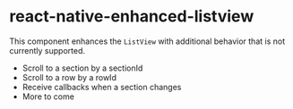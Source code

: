 # react-native-enhanced-listview

This component enhances the `ListView` with additional behavior that is not currently supported.

- Scroll to a section by a sectionId
- Scroll to a row by a rowId
- Receive callbacks when a section changes
- More to come


